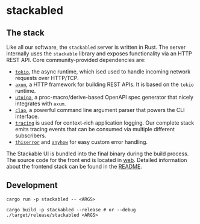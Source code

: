 # stackabled

## The stack

Like all our software, the `stackabled` server is written in Rust. The server internally uses the `stackable` library
and exposes functionality via an HTTP REST API. Core community-provided dependencies are:

- [`tokio`][tokio-link], the async runtime, which ised used to handle incoming network requests over HTTP/TCP.
- [`axum`][axum-link], a HTTP framework for building REST APIs. It is based on the `tokio` runtime.
- [`utoipa`][utoipa-link], a proc-macro/derive-based OpenAPI spec generator that nicely integrates with `axum`.
- [`clap`][clap-link], a powerful command line argument parser that powers the CLI interface.
- [`tracing`][tracing-link] is used for context-rich application logging. Our complete stack emits tracing events that can be consumed via multiple different subscribers.
- [`thiserror`][thiserror-link] and [`anyhow`][anyhow-link] for easy custom error handling.

The Stackable UI is bundled into the final binary during the build process. The source code for the front end is located
in [web](../../web). Detailed information about the frontend stack can be found in the [README](../../web/README.me).

## Development

```shell
cargo run -p stackabled -- <ARGS>
```

```shell
cargo build -p stackabled --release # or --debug
./target/release/stackabled <ARGS>
```

[tokio-link]: https://tokio.rs/
[axum-link]: https://github.com/tokio-rs/axum
[utoipa-link]: https://github.com/juhaku/utoipa
[clap-link]: https://github.com/clap-rs/clap
[tracing-link]: https://github.com/tokio-rs/tracing
[thiserror-link]: https://github.com/Dtolnay/thiserror
[anyhow-link]: https://github.com/dtolnay/anyhow
